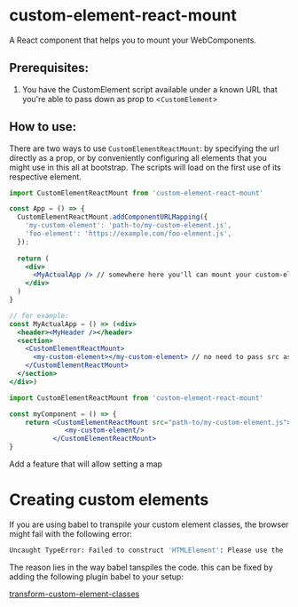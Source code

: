 # custom-element-react-mount

A React component that helps you to mount your WebComponents.
 
## Prerequisites:

1. You have the CustomElement script available under a known URL that you're able to pass down as prop to <`CustomElement`>


## How to use:

There are two ways to use `CustomElementReactMount`: by specifying the url directly as a prop, 
or by conveniently configuring all elements that you might use in this all at bootstrap. The scripts
will load on the first use of its respective element.

```jsx harmony
import CustomElementReactMount from 'custom-element-react-mount'

const App = () => {
  CustomElementReactMount.addComponentURLMapping({
    'my-custom-element': 'path-to/my-custom-element.js',
    'foo-element': 'https://example.com/foo-element.js',
  });
  
  return (
    <div>
      <MyActualApp /> // somewhere here you'll can mount your custom-elements 
    </div>
  )
}

// for example: 
const MyActualApp = () => (<div>
  <header><MyHeader /></header>
  <section>
    <CustomElementReactMount>
      <my-custom-element></my-custom-element> // no need to pass src as it's already configured
    </CustomElementReactMount>
  </section>
</div>)
```

```jsx harmony
import CustomElementReactMount from 'custom-element-react-mount'

const myComponent = () => {
    return <CustomElementReactMount src="path-to/my-custom-element.js">
              <my-custom-element/>
           </CustomElementReactMount>
}
``` 

Add a feature that will allow setting a map 
 
# Creating custom elements

If you are using babel to transpile your custom element classes, the browser might fail with the following error:
```bash
Uncaught TypeError: Failed to construct 'HTMLElement': Please use the 'new' operator, this DOM object constructor cannot be called as a function.
```
The reason lies in the way babel tanspiles the code. this can be fixed by adding the following plugin babel to your setup:

[transform-custom-element-classes](https://github.com/github/babel-plugin-transform-custom-element-classes)


